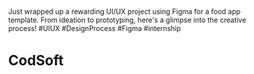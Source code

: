 Just wrapped up a rewarding UI/UX project using Figma for a food app template. 
From ideation to prototyping, here's a glimpse into the creative process! 
#UIUX #DesignProcess #Figma #internship

# CodSoft
